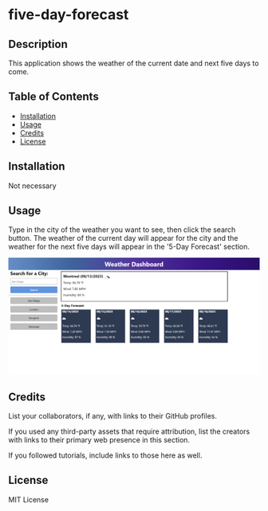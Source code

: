 # five-day-forecast

## Description

This application shows the weather of the current date and next five days to come.

## Table of Contents

- [Installation](#installation)
- [Usage](#usage)
- [Credits](#credits)
- [License](#license)

## Installation

Not necessary

## Usage

Type in the city of the weather you want to see, then click the search button. The weather of the current day will appear for the city and the weather for the next five days will appear in the '5-Day Forecast' section.

![Image of weather dashboard](weatherDashboard.png)


## Credits

List your collaborators, if any, with links to their GitHub profiles.

If you used any third-party assets that require attribution, list the creators with links to their primary web presence in this section.

If you followed tutorials, include links to those here as well.

## License

MIT License
